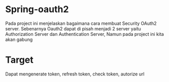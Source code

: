# Spring-oauth2
Pada project ini menjelaskan bagaimana cara membuat Security OAuth2 server. 
Sebenarnya Oauth2 dapat di pisah menjadi 2 server yaitu  Authorization Server dan Authentication Server, 
Namun pada project ini kita akan gabung

# Target
Dapat mengenerate token, refresh token, check token, autorize url
